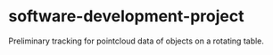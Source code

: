 # software-development-project
Preliminary tracking for pointcloud data of objects on a rotating table. 
